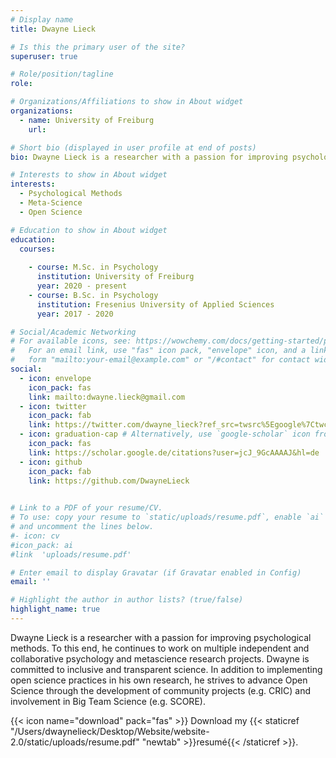 ```yaml
---
# Display name
title: Dwayne Lieck

# Is this the primary user of the site?
superuser: true

# Role/position/tagline
role: 

# Organizations/Affiliations to show in About widget
organizations:
  - name: University of Freiburg
    url: 

# Short bio (displayed in user profile at end of posts)
bio: Dwayne Lieck is a researcher with a passion for improving psychological methods. To this end, he continues to work on multiple independent and collaborative psychology and metascience research projects. Dwayne is committed to inclusive and transparent science. In addition to implementing open science practices in his own research, he strives to advance Open Science through the development of community projects (e.g. CRIC) and involvement in Big Team Science (e.g. SCORE).

# Interests to show in About widget
interests:
  - Psychological Methods
  - Meta-Science
  - Open Science 

# Education to show in About widget
education:
  courses:
  
    - course: M.Sc. in Psychology
      institution: University of Freiburg
      year: 2020 - present
    - course: B.Sc. in Psychology
      institution: Fresenius University of Applied Sciences
      year: 2017 - 2020

# Social/Academic Networking
# For available icons, see: https://wowchemy.com/docs/getting-started/page-builder/#icons
#   For an email link, use "fas" icon pack, "envelope" icon, and a link in the
#   form "mailto:your-email@example.com" or "/#contact" for contact widget.
social:
  - icon: envelope
    icon_pack: fas
    link: mailto:dwayne.lieck@gmail.com
  - icon: twitter
    icon_pack: fab
    link: https://twitter.com/dwayne_lieck?ref_src=twsrc%5Egoogle%7Ctwcamp%5Eserp%7Ctwgr%5Eauthor
  - icon: graduation-cap # Alternatively, use `google-scholar` icon from `ai` icon pack
    icon_pack: fas
    link: https://scholar.google.de/citations?user=jcJ_9GcAAAAJ&hl=de
  - icon: github
    icon_pack: fab
    link: https://github.com/DwayneLieck
  

# Link to a PDF of your resume/CV.
# To use: copy your resume to `static/uploads/resume.pdf`, enable `ai` icons in `params.toml`,
# and uncomment the lines below.
#- icon: cv
#icon_pack: ai
#link  'uploads/resume.pdf'

# Enter email to display Gravatar (if Gravatar enabled in Config)
email: ''

# Highlight the author in author lists? (true/false)
highlight_name: true
---
```


Dwayne Lieck is a researcher with a passion for improving psychological methods. To this end, he continues to work on multiple independent and collaborative psychology and metascience research projects. Dwayne is committed to inclusive and transparent science. In addition to implementing open science practices in his own research, he strives to advance Open Science through the development of community projects (e.g. CRIC) and involvement in Big Team Science (e.g. SCORE).

{{< icon name="download" pack="fas" >}} Download my {{< staticref "/Users/dwaynelieck/Desktop/Website/website-2.0/static/uploads/resume.pdf" "newtab" >}}resumé{{< /staticref >}}.
